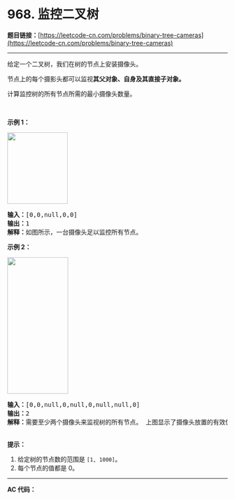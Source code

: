 # 968. 监控二叉树

**题目链接：**[https://leetcode-cn.com/problems/binary-tree-cameras](https://leetcode-cn.com/problems/binary-tree-cameras)

---

<div class="content__1Y2H">
 <div class="notranslate">
  <p>给定一个二叉树，我们在树的节点上安装摄像头。</p> 
  <p>节点上的每个摄影头都可以监视<strong>其父对象、自身及其直接子对象。</strong></p> 
  <p>计算监控树的所有节点所需的最小摄像头数量。</p> 
  <p>&nbsp;</p> 
  <p><strong>示例 1：</strong></p> 
  <p><img style="height: 163px; width: 138px;" src="/aliyun-lc-upload/uploads/2018/12/29/bst_cameras_01.png" alt=""></p> 
  <pre class="language-text"><strong>输入：</strong>[0,0,null,0,0]
<strong>输出：</strong>1
<strong>解释：</strong>如图所示，一台摄像头足以监控所有节点。
</pre> 
  <p><strong>示例 2：</strong></p> 
  <p><img style="height: 312px; width: 139px;" src="/aliyun-lc-upload/uploads/2018/12/29/bst_cameras_02.png" alt=""></p> 
  <pre class="language-text"><strong>输入：</strong>[0,0,null,0,null,0,null,null,0]
<strong>输出：</strong>2
<strong>解释：</strong>需要至少两个摄像头来监视树的所有节点。 上图显示了摄像头放置的有效位置之一。
</pre> 
  <p><br> <strong>提示：</strong></p> 
  <ol> 
   <li>给定树的节点数的范围是&nbsp;<code>[1, 1000]</code>。</li> 
   <li>每个节点的值都是 0。</li> 
  </ol> 
 </div>
</div>

---

**AC 代码：**

```java

```